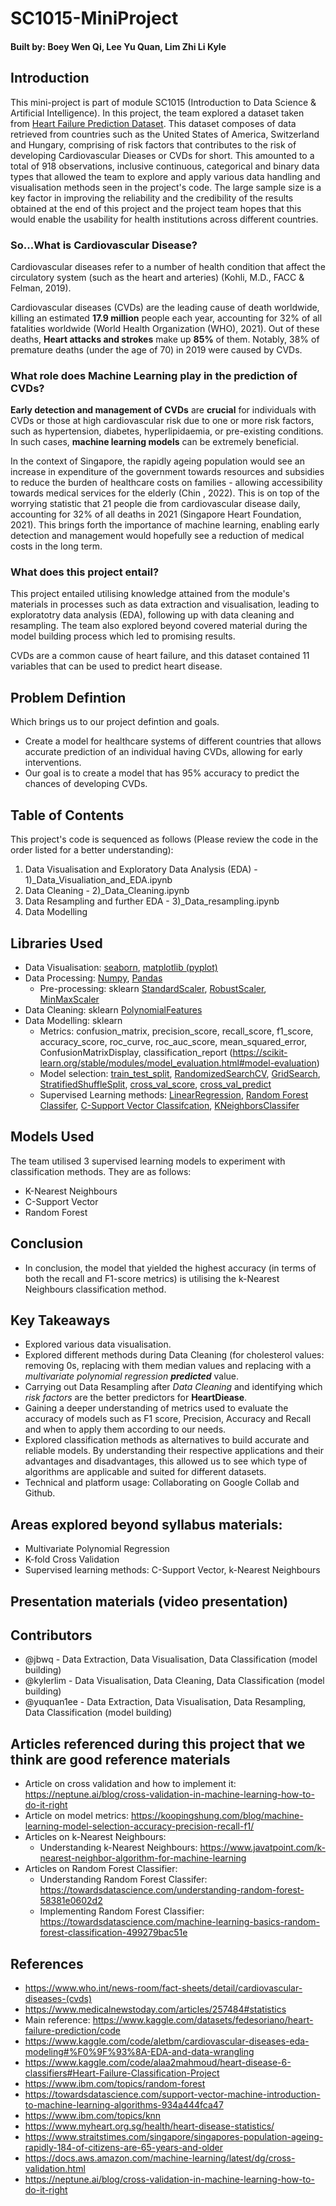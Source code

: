 # SC1015-MiniProject

#### Built by: Boey Wen Qi, Lee Yu Quan, Lim Zhi Li Kyle 


## Introduction 

This mini-project is part of module SC1015 (Introduction to Data Science & Artificial Intelligence). In  this project, the team explored a dataset taken from [Heart Failure Prediction Dataset](https://www.kaggle.com/fedesoriano/heart-failure-prediction). This dataset composes of data retrieved from countries such as the United States of America, Switzerland and Hungary, comprising of risk factors that contributes to the risk of developing Cardiovascular Dieases or CVDs for short. This amounted to a total of 918 observations, inclusive continuous, categorical and binary data types that allowed the team to explore and apply various data handling and visualisation methods seen in the project's code. The large sample size is a key factor in improving the reliability and the credibility of the results obtained at the end of this project and the project team hopes that this would enable the usability for health institutions across different countries.

### So...What is Cardiovascular Disease?

Cardiovascular diseases refer to a number of health condition that affect the circulatory system (such as the heart and arteries) (Kohli, M.D., FACC & Felman, 2019).

Cardiovascular diseases (CVDs) are the leading cause of death worldwide, killing an estimated **17.9 million** people each year, accounting for 32% of all fatalities worldwide (World Health Organization (WHO), 2021). Out of these deaths, **Heart attacks and strokes** make up **85%** of them. Notably, 38% of premature deaths (under the age of 70) in 2019 were caused by CVDs. 

### What role does Machine Learning play in the prediction of CVDs?

**Early detection and management of CVDs** are **crucial** for individuals with CVDs or those at high cardiovascular risk due to one or more risk factors, such as hypertension, diabetes, hyperlipidaemia, or pre-existing conditions. In such cases, **machine learning models** can be extremely beneficial. 

In the context of Singapore, the rapidly ageing population would see an increase in expenditure of the government towards resources and subsidies to reduce the burden of healthcare costs on families - allowing accessibility towards medical services for the elderly (Chin , 2022). This is on top of the worrying statistic that 21 people die from cardiovascular disease daily, accounting for 32% of all deaths in 2021 (Singapore Heart Foundation, 2021). This brings forth the importance of machine learning, enabling early detection and management would hopefully see a reduction of medical costs in the long term. 

### What does this project entail?

This project entailed utilising knowledge attained from the module's materials in processes such as data extraction and visualisation, leading to exploratotry data analysis (EDA), following up with data cleaning and resampling. The team also explored beyond covered material during the model building process which led to promising results.

CVDs are a common cause of heart failure, and this dataset contained 11 variables that can be used to predict heart disease.

## Problem Defintion 
Which brings us to our project defintion and goals. 
- Create a model for healthcare systems of different countries that allows accurate prediction of an individual having CVDs, allowing for early interventions.
- Our goal is to create a model that has 95% accuracy to predict the chances of developing CVDs.

## Table of Contents

This project's code is sequenced as follows (Please review the code in the order listed for a better understanding):

1. Data Visualisation and Exploratory Data Analysis (EDA) - 1)_Data_Visualiation_and_EDA.ipynb
2. Data Cleaning - 2)_Data_Cleaning.ipynb
3. Data Resampling and further EDA - 3)_Data_resampling.ipynb
4. Data Modelling

## Libraries Used
- Data Visualisation: [seaborn](https://seaborn.pydata.org/), [matplotlib (pyplot)](https://matplotlib.org/stable/api/_as_gen/matplotlib.pyplot.subplots.html)
- Data Processing: [Numpy](https://numpy.org/), [Pandas](https://pandas.pydata.org/)
  - Pre-processing: sklearn [StandardScaler](https://scikit-learn.org/stable/modules/generated/sklearn.preprocessing.StandardScaler.html), [RobustScaler](https://scikit-learn.org/stable/modules/generated/sklearn.preprocessing.RobustScaler.html), [MinMaxScaler](https://scikit-learn.org/stable/modules/generated/sklearn.preprocessing.MinMaxScaler.html)
- Data Cleaning: sklearn [PolynomialFeatures](https://scikit-learn.org/stable/modules/generated/sklearn.preprocessing.PolynomialFeatures.html)
- Data Modelling: sklearn
  - Metrics: confusion_matrix, precision_score, recall_score, f1_score, accuracy_score, roc_curve, roc_auc_score, mean_squared_error, ConfusionMatrixDisplay, classification_report (https://scikit-learn.org/stable/modules/model_evaluation.html#model-evaluation)
  - Model selection: [train_test_split](https://scikit-learn.org/stable/modules/generated/sklearn.model_selection.train_test_split.html), [RandomizedSearchCV](https://scikit-learn.org/stable/modules/generated/sklearn.model_selection.RandomizedSearchCV.html#sklearn.model_selection.RandomizedSearchCV), [GridSearch](https://scikit-learn.org/stable/modules/generated/sklearn.model_selection.GridSearchCV.html#sklearn.model_selection.GridSearchCV), [StratifiedShuffleSplit](https://scikit-learn.org/stable/modules/generated/sklearn.model_selection.StratifiedShuffleSplit.html), [cross_val_score](https://scikit-learn.org/stable/modules/generated/sklearn.model_selection.cross_val_score.html), [cross_val_predict](https://scikit-learn.org/stable/modules/generated/sklearn.model_selection.cross_val_predict.html)
  - Supervised Learning methods: [LinearRegression](https://scikit-learn.org/stable/modules/generated/sklearn.linear_model.LinearRegression.html), [Random Forest Classifer](https://scikit-learn.org/stable/modules/generated/sklearn.ensemble.RandomForestClassifier.html#sklearn.ensemble.RandomForestClassifier), [C-Support Vector Classifcation](https://scikit-learn.org/stable/modules/generated/sklearn.svm.SVC.html#sklearn.svm.SVC), [KNeighborsClassifer](https://scikit-learn.org/stable/modules/generated/sklearn.neighbors.KNeighborsClassifier.html#sklearn.neighbors.KNeighborsClassifier)

## Models Used
The team utilised 3 supervised learning models to experiment with classification methods. They are as follows:
- K-Nearest Neighbours 
- C-Support Vector 
- Random Forest 

## Conclusion
- In conclusion, the model that yielded the highest accuracy (in terms of both the recall and F1-score metrics) is utilising the k-Nearest Neighbours classification method. 

## Key Takeaways 
- Explored various data visualisation. 
- Explored different methods during Data Cleaning (for cholesterol values: removing 0s, replacing with them median values and replacing with a *multivariate polynomial regression **predicted*** value. 
- Carrying out Data Resampling after *Data Cleaning* and identifying which *risk factors* are the better predictors for **HeartDiease**.
- Gaining a deeper understanding of metrics used to evaluate the accuracy of models such as F1 score, Precision, Accuracy and Recall and when to apply them according to our needs.
- Explored classification methods as alternatives to build accurate and reliable models. By understanding their respective applications and their advantages and disadvantages, this allowed us to see which type of algorithms are applicable and suited for different datasets. 
- Technical and platform usage: Collaborating on Google Collab and Github.

## Areas explored beyond syllabus materials:
- Multivariate Polynomial Regression
- K-fold Cross Validation
- Supervised learning methods: C-Support Vector, k-Nearest Neighbours

## Presentation materials (video presentation)


## Contributors 
- @jbwq - Data Extraction, Data Visualisation, Data Classification (model building)
- @kylerlim - Data Visualisation, Data Cleaning, Data Classification (model building) 
- @yuquan1ee - Data Extraction, Data Visualisation, Data Resampling, Data Classification (model building) 

## Articles referenced during this project that we think are good reference materials
- Article on cross validation and how to implement it: https://neptune.ai/blog/cross-validation-in-machine-learning-how-to-do-it-right
- Article on model metrics: https://koopingshung.com/blog/machine-learning-model-selection-accuracy-precision-recall-f1/
- Articles on k-Nearest Neighbours: 
  - Understanding k-Nearest Neighbours: https://www.javatpoint.com/k-nearest-neighbor-algorithm-for-machine-learning
- Articles on Random Forest Classifier: 
  - Understanding Random Forest Classifer: https://towardsdatascience.com/understanding-random-forest-58381e0602d2
  - Implementing Random Forest Classifier: https://towardsdatascience.com/machine-learning-basics-random-forest-classification-499279bac51e

## References 
- https://www.who.int/news-room/fact-sheets/detail/cardiovascular-diseases-(cvds)
- https://www.medicalnewstoday.com/articles/257484#statistics
- Main reference: https://www.kaggle.com/datasets/fedesoriano/heart-failure-prediction/code
- https://www.kaggle.com/code/aletbm/cardiovascular-diseases-eda-modeling#%F0%9F%93%8A-EDA-and-data-wrangling
- https://www.kaggle.com/code/alaa2mahmoud/heart-disease-6-classifiers#Heart-Failure-Classification-Project
- https://www.ibm.com/topics/random-forest
- https://towardsdatascience.com/support-vector-machine-introduction-to-machine-learning-algorithms-934a444fca47
- https://www.ibm.com/topics/knn
- https://www.myheart.org.sg/health/heart-disease-statistics/ 
- https://www.straitstimes.com/singapore/singapores-population-ageing-rapidly-184-of-citizens-are-65-years-and-older
- https://docs.aws.amazon.com/machine-learning/latest/dg/cross-validation.html
- https://neptune.ai/blog/cross-validation-in-machine-learning-how-to-do-it-right
